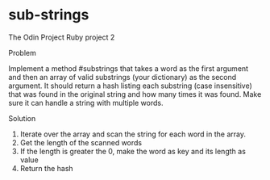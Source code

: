 # sub-strings
The Odin Project Ruby project 2


Problem

Implement a method #substrings that takes a word as the first argument and then an array of valid substrings (your dictionary) as the second argument. It should return a hash listing each substring (case insensitive) that was found in the original string and how many times it was found. Make sure it can handle a string with multiple words.


Solution

1. Iterate over the array and scan the string for each word in the array.
2. Get the length of the scanned words
3. If the length is greater the 0, make the word as key and its length as value
4. Return the hash
